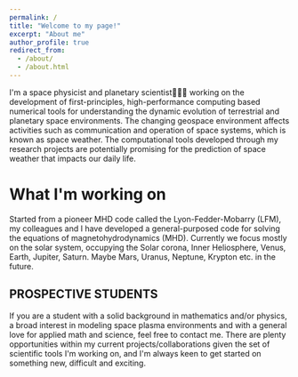 ```yaml
---
permalink: /
title: "Welcome to my page!"
excerpt: "About me"
author_profile: true
redirect_from: 
  - /about/
  - /about.html
---
```


<!--Welcome to my page on the web!-->

<!--img src="IMG_3591.png" alt="drawing" width="200" style="float: right"/-->

I'm a space physicist and planetary scientist:beer::beer::beer: working on the development of first-principles, high-performance computing based numerical tools for understanding the dynamic evolution of terrestrial and planetary space environments. The changing geospace environment affects activities such as communication and operation of space systems, which is known as space weather. The computational tools developed through my research projects are potentially promising for the prediction of space weather that impacts our daily life. 

<!---img src="hex.png" alt="drawing" width="160" style="float: right"/--->

What I'm working on
=====
Started from a pioneer MHD code called the Lyon-Fedder-Mobarry (LFM), my colleagues and I have developed a general-purposed code for solving the equations of magnetohydrodynamics (MHD). Currently we focus mostly on the solar system, occupying the Solar corona, Inner Heliosphere, Venus, Earth, Jupiter, Saturn. Maybe Mars, Uranus, Neptune, Krypton etc. in the future.

<!---![Alt Image Text](./gamera.png)--->

## PROSPECTIVE STUDENTS
If you are a student with a solid background in mathematics and/or physics, a broad interest in modeling space plasma environments and with a general love for applied math and science, feel free to contact me. There are plenty opportunities within my current projects/collaborations given the set of scientific tools I'm working on, and I'm always keen to get started on something new, difficult and exciting.